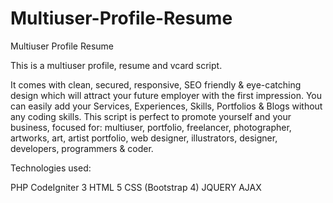 # Multiuser-Profile-Resume
Multiuser Profile Resume

This is a multiuser profile, resume and vcard script. 
 
It comes with clean, secured, responsive, SEO friendly & eye-catching design which will attract your future employer with the first impression. 
You can easily add your Services, Experiences, Skills, Portfolios & Blogs without any coding skills. 
This script is perfect to promote yourself and your business, focused for: 
multiuser, portfolio, freelancer, photographer, artworks, art, artist portfolio, web designer, illustrators, designer, developers, programmers & coder. 
 
Technologies used:
 
PHP CodeIgniter 3
HTML 5
CSS (Bootstrap 4)
JQUERY
AJAX